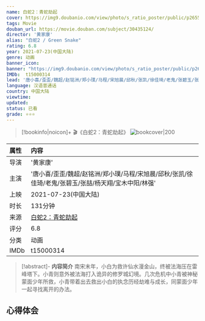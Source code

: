 ```yaml
---
name: 白蛇2：青蛇劫起
cover: https://img9.doubanio.com/view/photo/s_ratio_poster/public/p2655030796.jpg
tags: Movie
douban_url: https://movie.douban.com/subject/30435124/
director: '黄家康'
alias: "白蛇2 / Green Snake"
rating: 6.8
year: 2021-07-23(中国大陆)
genre: 动画
banner_icon: 
banner: "https://img9.doubanio.com/view/photo/s_ratio_poster/public/p2655030796.jpg"
IMDb:  t15000314
lead: '唐小喜/歪歪/魏超/赵铭洲/郑小璞/马程/宋旭晨/邱秋/张凯/徐佳琦/老鬼/张碧玉/张喆/杨天翔/宝木中阳/林强' 
language: 汉语普通话 
country: 中国大陆 
viewtime:
updated: 
status: 已看
grade: ⭐️⭐️⭐️
---
```

> [!bookinfo|noicon]+ 🎬《白蛇2：青蛇劫起》
> ![bookcover|200](https://img9.doubanio.com/view/photo/s_ratio_poster/public/p2655030796.jpg)
>
| 属性 | 内容                                       |
|:---- |:------------------------------------------ |
| 导演 | '黄家康'                         |
| 主演 | '唐小喜/歪歪/魏超/赵铭洲/郑小璞/马程/宋旭晨/邱秋/张凯/徐佳琦/老鬼/张碧玉/张喆/杨天翔/宝木中阳/林强'                             |
| 上映 | 2021-07-23(中国大陆)                             |
| 时长 | 131分钟                   |
| 来源 | [白蛇2：青蛇劫起](https://movie.douban.com/subject/30435124/) |
| 评分 | 6.8                           |
| 分类 | 动画                            |
| IMDb | t15000314                             | 

> [!abstract]- **内容简介**
>  南宋末年，小白为救许仙水漫金山，终被法海压在雷峰塔下。小青则意外被法海打入诡异的修罗城幻境。几次危机中小青被神秘蒙面少年所救，小青带着出去救出小白的执念历经劫难与成长，同蒙面少年一起寻找离开的办法。
>  
## 心得体会
